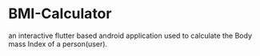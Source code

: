# BMI-Calculator
an interactive flutter based android application used to calculate the Body mass Index of a person(user).
